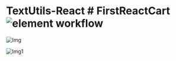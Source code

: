 # TextUtils-React # FirstReactCart ![element workflow](https://img.shields.io/badge/Front%20End-React-red)

![Img](https://user-images.githubusercontent.com/96413187/200321280-f5ca91b2-12e6-43e4-85f0-d0d9e4fa9154.PNG)


![Img1](https://user-images.githubusercontent.com/96413187/200321210-90031d00-8f94-43b3-b40f-cb1f65bcec72.PNG)


